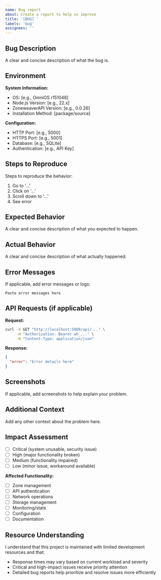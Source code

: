 ```yaml
---
name: Bug report
about: Create a report to help us improve
title: '[BUG] '
labels: 'bug'
assignees: ''
---
```


## Bug Description

A clear and concise description of what the bug is.

## Environment

**System Information:**
- OS: [e.g., OmniOS r151048]
- Node.js Version: [e.g., 22.x]
- ZoneweaverAPI Version: [e.g., 0.0.26]
- Installation Method: [package/source]

**Configuration:**
- HTTP Port: [e.g., 5000]
- HTTPS Port: [e.g., 5001] 
- Database: [e.g., SQLite]
- Authentication: [e.g., API Key]

## Steps to Reproduce

Steps to reproduce the behavior:
1. Go to '...'
2. Click on '...'
3. Scroll down to '...'
4. See error

## Expected Behavior

A clear and concise description of what you expected to happen.

## Actual Behavior

A clear and concise description of what actually happened.

## Error Messages

If applicable, add error messages or logs:

```
Paste error messages here
```

## API Requests (if applicable)

**Request:**
```bash
curl -X GET "http://localhost:5000/api/..." \
     -H "Authorization: Bearer wh_..." \
     -H "Content-Type: application/json"
```

**Response:**
```json
{
  "error": "Error details here"
}
```

## Screenshots

If applicable, add screenshots to help explain your problem.

## Additional Context

Add any other context about the problem here.

## Impact Assessment

- [ ] Critical (system unusable, security issue)
- [ ] High (major functionality broken)
- [ ] Medium (functionality impaired)
- [ ] Low (minor issue, workaround available)

**Affected Functionality:**
- [ ] Zone management
- [ ] API authentication
- [ ] Network operations
- [ ] Storage management
- [ ] Monitoring/stats
- [ ] Configuration
- [ ] Documentation

## Resource Understanding

I understand that this project is maintained with limited development resources and that:
- Response times may vary based on current workload and severity
- Critical and high-impact issues receive priority attention
- Detailed bug reports help prioritize and resolve issues more efficiently
